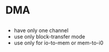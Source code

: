 # DMA
##
###
* have only one channel 
* use only block-transfer mode
* use only for io-to-mem or mem-to-i0 